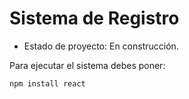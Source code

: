 <h1> Sistema de Registro </h1>

- Estado de proyecto: En construcción.
  
Para ejecutar el sistema debes poner:

``` npm install react ```
